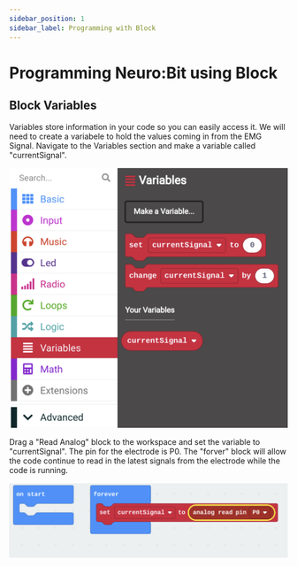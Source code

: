 ```yaml
---
sidebar_position: 1
sidebar_label: Programming with Block 
---
```


# Programming Neuro:Bit using Block #

## Block Variables ##
Variables store information in your code so you can easily access it.   We will need to create a variabele to hold the values coming in from the EMG Signal.  Navigate to the Variables section and make a variable called "currentSignal".

![Add a Block Variable]( ./blk_var.png)

Drag a "Read Analog" block to the workspace and set the variable to "currentSignal".  The pin for the electrode is P0.   The "forver" block will allow the code continue to read in the latest signals from the electrode while the code is running.

![Set Variable to Pin0]( ./blk_varReadPort.png)


